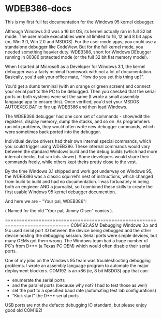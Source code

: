 # WDEB386-docs
This is my first full fat documentation for the Windows 95 kernel debugger.

Although Windows 3.0 was a 16 bit OS, its kernel actually ran in full 32 bit
mode. The user mode executables were all limited to 16, 12 and 8 bit apps 
(or, Win 3.0, Win 2.0 and MSDOS). For the user mode apps, you could use
a standalone debugger like CodeView. But for the full kernel mode, you needed
something heavier duty. WDEB386, short for Windows DEbugger running in 80386 
protected mode (or the full 32 bit flat memory model). 

When I started at Microsoft as a Developer for Windows 3.1, the kernel debugger was 
a fairly minimal framework with not a lot of documentation. Basically, you'd 
ask your office mate, "How do you set this thing up?".

You'd get a dumb terminal (with an orange or green screen) and connect your serial
port to the PC to be debugged. Then you checked that the serial ports on both
systems were set the same (I wrote a small assembly language app to ensure this).
Once verified, you'd set your MSDOS AUTOEXEC.BAT to fire up WDEB386 and then
load Windows. 

The WDEB386 debugger had one core set of commands - show/edit the registers,
display memory, dump the stacks, and so on. As programmers ran into problems, 
they would often write new debugger commands, which were sometimes back ported 
into the debugger.

Individual device drivers had their own internal special commands, which you 
could trigger using WDEB386. These internal commands would vary between the
standard Windows build and the debug builds (which had more internal checks, 
but ran lots slower). Some developers would share their commands freely, while 
others kept theirs pretty close to the vest. 

By the time Windows 3.1 shipped and work got underway on Windows 95, the 
WDEB386 was a classic squirrel's nest of instructions, which changed from 
build to build and had no documentation. I was fortunately in being both an 
engineer AND a journalist, so I combined these skills to create the first
usable Windows 95 kernel debugger documention.

And here we are - "Your pal, WDEB386"!

( Named for the old "Your pal, Jimmy Olsen" comics ).

=============================================================================
COM192.ASM
Debugging Windows 3.x and 9.x used serial port IO between the device being debugged
and the other device hosting the debugging session. Serial ports were simple 
devices, but many OEMs got them wrong. The Windows team had a huge number of 
PC's from D*** (a Texas PC OEM) which would often disable their serial ports.

One of my jobs on the Windows 95 team was troubleshooting debugging problems.
I wrote an assembly language program to automate the major deployment blockers.
COM192 is an x86 (ie, 8 bit MSDOS) app that can:
 - enumerate the serial ports
 - and the parallel ports (because why not? I had to test those as well)
 - set the port to a specified baud rate (automating test lab configurations)
 - "Kick start" the D*** serial ports 
 
 USB ports are not the defacto debugging IO standard, but please enjoy
 good old COM192!
 
 







